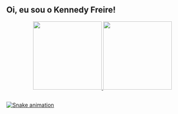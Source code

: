 ## Oi, eu sou o Kennedy Freire!
<div align="center">
  <a href="https://github.com/kennedyfk">
  <img height="180em" src="https://github-readme-stats.vercel.app/api?username=kennedyfk&show_icons=true&theme=tokyonight&include_all_commits=true&count_private=true&bg_color=30,240b36,1f4037&text_color=fff&title_color=fff&custom_title=Status GitHub do Kennedy Freire"/>
  <img height="180em" src="https://github-readme-stats.vercel.app/api/top-langs/?username=kennedyfk&layout=compact&langs_count=7&theme=tokyonight&bg_color=330,1f4037,240b36&custom_title=Linguagens mais usadas"/>
</div>

##

<div> 
  
  ![Snake animation](https://github.com/kennedyfk/kennedyfk/blob/output/github-contribution-grid-snake.svg)
 
</div>
